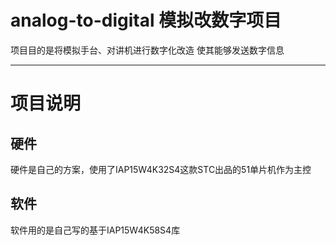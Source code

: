 # analog-to-digital 模拟改数字项目 
项目目的是将模拟手台、对讲机进行数字化改造 使其能够发送数字信息
******
# 项目说明
## 硬件
硬件是自己的方案，使用了IAP15W4K32S4这款STC出品的51单片机作为主控    
## 软件
软件用的是自己写的基于IAP15W4K58S4库  
